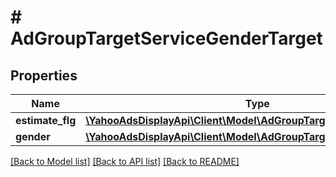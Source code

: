 # # AdGroupTargetServiceGenderTarget

## Properties

Name | Type | Description | Notes
------------ | ------------- | ------------- | -------------
**estimate_flg** | [**\YahooAdsDisplayApi\Client\Model\AdGroupTargetServiceEstimateFlg**](AdGroupTargetServiceEstimateFlg.md) |  | [optional]
**gender** | [**\YahooAdsDisplayApi\Client\Model\AdGroupTargetServiceGender**](AdGroupTargetServiceGender.md) |  | [optional]

[[Back to Model list]](../../README.md#models) [[Back to API list]](../../README.md#endpoints) [[Back to README]](../../README.md)
